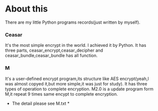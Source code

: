 # About this
There are my little Python programs records(just written by myself).

### Ceasar
It's the most simple encrypt in the world. I achieved it by Python.
It has three parts, ceasar_encrypt,ceasar_decipher and ceasar_bundle,ceasar_bundle has all function.

### M
It's a user-defined encrypt program,its structure like AES encrypt(yeah,I was almost copyed it,but more simple,it was just for study).
It has three types of operation to complete encryption.
M2.0 is a update program form M,it repeat 9 times same encypt to complete encryption.  
* The detail please see M.txt *
